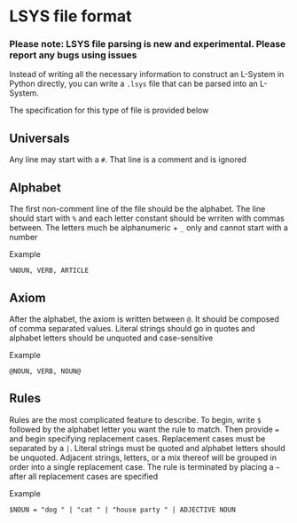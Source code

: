 # LSYS file format

### Please note: LSYS file parsing is new and experimental. Please report any bugs using issues

Instead of writing all the necessary information to construct an L-System in Python directly, you can write a `.lsys` file that can be parsed into an L-System.

The specification for this type of file is provided below

## Universals
Any line may start with a `#`. That line is a comment and is ignored

## Alphabet 
The first non-comment line of the file should be the alphabet. The line should start with `%` and each letter constant should be wrriten with commas between. The letters much be alphanumeric + `_` only and cannot start with a number

Example
```
%NOUN, VERB, ARTICLE
```

## Axiom
After the alphabet, the axiom is written between `@`. It should be composed of comma separated values. Literal strings should go in quotes and alphabet letters should be unquoted and case-sensitive

Example
```aiignore
@NOUN, VERB, NOUN@
```

## Rules
Rules are the most complicated feature to describe. To begin, write `$` followed by the alphabet letter you want the rule to match.
Then provide `=` and begin specifying replacement cases. Replacement cases must be separated by a `|`. Literal strings must be quoted and alphabet letters should be unquoted. Adjacent strings, letters, or a mix thereof will be grouped in order into
a single replacement case. The rule is terminated by placing a `~` after all replacement cases are specified

Example
```aiignore
$NOUN = "dog " | "cat " | "house party " | ADJECTIVE NOUN 

```